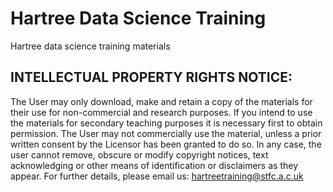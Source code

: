 # Hartree Data Science Training

Hartree data science training materials

## INTELLECTUAL PROPERTY RIGHTS NOTICE:
The User may only download, make and retain a copy of the materials for their use for non-commercial and research purposes. If you intend to use the materials for secondary teaching purposes it is necessary first to obtain permission.
The User may not commercially use the material, unless a prior written consent by the Licensor has been granted to do so. In any case, the user cannot remove, obscure or modify copyright notices, text acknowledging or other means of identification or disclaimers as they appear.
For further details, please email us:  hartreetraining@stfc.a.c.uk
